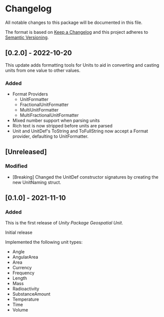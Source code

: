 # Changelog
All notable changes to this package will be documented in this file.

The format is based on [Keep a Changelog](http://keepachangelog.com/en/1.0.0/)
and this project adheres to [Semantic Versioning](http://semver.org/spec/v2.0.0.html).

## [0.2.0] - 2022-10-20

This update adds formatting tools for Units to aid in converting and casting units from one value to other values.

### Added
- Format Providers
  - UnitFormatter
  - FractionalUnitFormatter
  - MultiUnitFormatter
  - MultiFractionalUnitFormatter
- Mixed number support when parsing units
- Rich text is now stripped before units are parsed
- Unit and UnitDef's ToString and ToFullString now accept a Format provider, defaulting to UnitFormatter.

## [Unreleased]

### Modified

- [Breaking] Changed the UnitDef constructor signatures by creating the new UnitNaming struct.

## [0.1.0] - 2021-11-10

### Added

This is the first release of *Unity Package Geospatial Unit*.

Initial release

Implemented the following unit types:
 - Angle
 - AngularArea
 - Area
 - Currency
 - Frequency
 - Length
 - Mass
 - Radioactivity
 - SubstanceAmount
 - Temperature
 - Time
 - Volume

